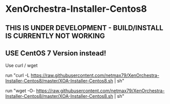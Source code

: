 # XenOrchestra-Installer-Centos8

## THIS IS UNDER DEVELOPMENT - BUILD/INSTALL IS CURRENTLY NOT WORKING 
## USE CentOS 7 Version instead!

Use curl / wget

run "curl -L https://raw.githubusercontent.com/netmax79/XenOrchestra-Installer-Centos8/master/XOA-Installer-Centos8.sh | sh"

run "wget -O- https://raw.githubusercontent.com/netmax79/XenOrchestra-Installer-Centos8/master/XOA-Installer-Centos8.sh | sh"

